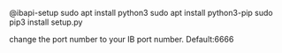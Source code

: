 @ibapi-setup
sudo apt install python3
sudo apt install python3-pip
sudo pip3 install setup.py

change the port number to your IB port number. Default:6666
